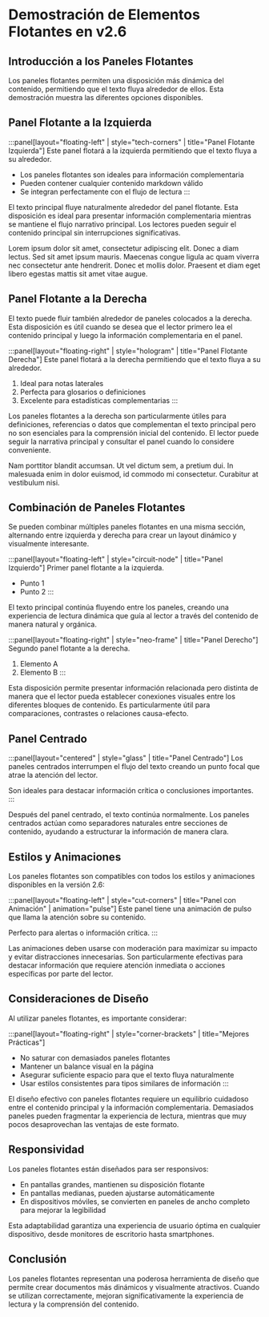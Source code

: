 # Demostración de Elementos Flotantes en v2.6

## Introducción a los Paneles Flotantes

Los paneles flotantes permiten una disposición más dinámica del contenido, permitiendo que el texto fluya alrededor de ellos. Esta demostración muestra las diferentes opciones disponibles.

## Panel Flotante a la Izquierda

:::panel[layout="floating-left" | style="tech-corners" | title="Panel Flotante Izquierda"]
Este panel flotará a la izquierda permitiendo que el texto fluya a su alrededor.

- Los paneles flotantes son ideales para información complementaria
- Pueden contener cualquier contenido markdown válido
- Se integran perfectamente con el flujo de lectura
:::

El texto principal fluye naturalmente alrededor del panel flotante. Esta disposición es ideal para presentar información complementaria mientras se mantiene el flujo narrativo principal. Los lectores pueden seguir el contenido principal sin interrupciones significativas.

Lorem ipsum dolor sit amet, consectetur adipiscing elit. Donec a diam lectus. Sed sit amet ipsum mauris. Maecenas congue ligula ac quam viverra nec consectetur ante hendrerit. Donec et mollis dolor. Praesent et diam eget libero egestas mattis sit amet vitae augue.

## Panel Flotante a la Derecha

El texto puede fluir también alrededor de paneles colocados a la derecha. Esta disposición es útil cuando se desea que el lector primero lea el contenido principal y luego la información complementaria en el panel.

:::panel[layout="floating-right" | style="hologram" | title="Panel Flotante Derecha"]
Este panel flotará a la derecha permitiendo que el texto fluya a su alrededor.

1. Ideal para notas laterales
2. Perfecta para glosarios o definiciones
3. Excelente para estadísticas complementarias
:::

Los paneles flotantes a la derecha son particularmente útiles para definiciones, referencias o datos que complementan el texto principal pero no son esenciales para la comprensión inicial del contenido. El lector puede seguir la narrativa principal y consultar el panel cuando lo considere conveniente.

Nam porttitor blandit accumsan. Ut vel dictum sem, a pretium dui. In malesuada enim in dolor euismod, id commodo mi consectetur. Curabitur at vestibulum nisi.

## Combinación de Paneles Flotantes

Se pueden combinar múltiples paneles flotantes en una misma sección, alternando entre izquierda y derecha para crear un layout dinámico y visualmente interesante.

:::panel[layout="floating-left" | style="circuit-node" | title="Panel Izquierdo"]
Primer panel flotante a la izquierda.
- Punto 1
- Punto 2
:::

El texto principal continúa fluyendo entre los paneles, creando una experiencia de lectura dinámica que guía al lector a través del contenido de manera natural y orgánica.

:::panel[layout="floating-right" | style="neo-frame" | title="Panel Derecho"]
Segundo panel flotante a la derecha.
1. Elemento A
2. Elemento B
:::

Esta disposición permite presentar información relacionada pero distinta de manera que el lector pueda establecer conexiones visuales entre los diferentes bloques de contenido. Es particularmente útil para comparaciones, contrastes o relaciones causa-efecto.

## Panel Centrado

:::panel[layout="centered" | style="glass" | title="Panel Centrado"]
Los paneles centrados interrumpen el flujo del texto creando un punto focal que atrae la atención del lector.

Son ideales para destacar información crítica o conclusiones importantes.
:::

Después del panel centrado, el texto continúa normalmente. Los paneles centrados actúan como separadores naturales entre secciones de contenido, ayudando a estructurar la información de manera clara.

## Estilos y Animaciones

Los paneles flotantes son compatibles con todos los estilos y animaciones disponibles en la versión 2.6:

:::panel[layout="floating-left" | style="cut-corners" | title="Panel con Animación" | animation="pulse"]
Este panel tiene una animación de pulso que llama la atención sobre su contenido.

Perfecto para alertas o información crítica.
:::

Las animaciones deben usarse con moderación para maximizar su impacto y evitar distracciones innecesarias. Son particularmente efectivas para destacar información que requiere atención inmediata o acciones específicas por parte del lector.

## Consideraciones de Diseño

Al utilizar paneles flotantes, es importante considerar:

:::panel[layout="floating-right" | style="corner-brackets" | title="Mejores Prácticas"]
- No saturar con demasiados paneles flotantes
- Mantener un balance visual en la página
- Asegurar suficiente espacio para que el texto fluya naturalmente
- Usar estilos consistentes para tipos similares de información
:::

El diseño efectivo con paneles flotantes requiere un equilibrio cuidadoso entre el contenido principal y la información complementaria. Demasiados paneles pueden fragmentar la experiencia de lectura, mientras que muy pocos desaprovechan las ventajas de este formato.

## Responsividad

Los paneles flotantes están diseñados para ser responsivos:

- En pantallas grandes, mantienen su disposición flotante
- En pantallas medianas, pueden ajustarse automáticamente
- En dispositivos móviles, se convierten en paneles de ancho completo para mejorar la legibilidad

Esta adaptabilidad garantiza una experiencia de usuario óptima en cualquier dispositivo, desde monitores de escritorio hasta smartphones.

## Conclusión

Los paneles flotantes representan una poderosa herramienta de diseño que permite crear documentos más dinámicos y visualmente atractivos. Cuando se utilizan correctamente, mejoran significativamente la experiencia de lectura y la comprensión del contenido. 